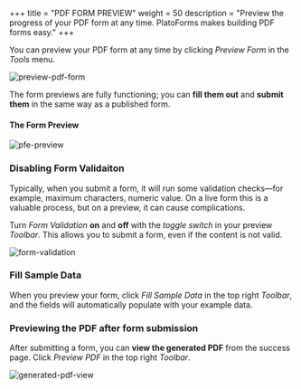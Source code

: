 +++
title = "PDF FORM PREVIEW"
weight = 50
description = "Preview the progress of your PDF form at any time. PlatoForms makes building PDF forms easy."
+++

You can preview your PDF form at any time by clicking *Preview Form* in the *Tools* menu. 



![preview-pdf-form](/images/preview-pdf-form.png)



The form previews are fully functioning; you can **fill them out** and **submit them** in the same way as a published form.

#### The Form Preview

![pfe-preview](/images/pfe-preview.png)



### Disabling Form Validaiton

Typically, when you submit a form, it will run some validation checks—for example, maximum characters, numeric value. On a live form this is a valuable process, but on a preview, it can cause complications.

Turn *Form Validation* **on** and **off** with the *toggle switch* in your preview *Toolbar*. This allows you to submit a form, even if the content is not valid.



![form-validation](/images/form-validation.png)

### Fill Sample Data

When you preview your form, click *Fill Sample Data* in the top right *Toolbar*, and the fields will automatically populate with your example data. 



### Previewing the PDF after form submission

After submitting a form, you can **view the generated PDF** from the success page. Click *Preview PDF* in the top right *Toolbar*.



![generated-pdf-view](/images/generated-pdf-view.png)
